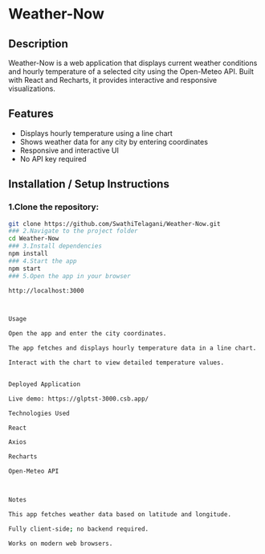 # Weather-Now

## Description
Weather-Now is a web application that displays current weather conditions and hourly temperature of a selected city using the Open-Meteo API. Built with React and Recharts, it provides interactive and responsive visualizations.

## Features
- Displays hourly temperature using a line chart
- Shows weather data for any city by entering coordinates
- Responsive and interactive UI
- No API key required

## Installation / Setup Instructions
### 1.Clone the repository:
   ```bash
   git clone https://github.com/SwathiTelagani/Weather-Now.git
### 2.Navigate to the project folder
   cd Weather-Now
### 3.Install dependencies
   npm install
### 4.Start the app
   npm start
### 5.Open the app in your browser

   http://localhost:3000



Usage

Open the app and enter the city coordinates.

The app fetches and displays hourly temperature data in a line chart.

Interact with the chart to view detailed temperature values.


Deployed Application

Live demo: https://glptst-3000.csb.app/

Technologies Used

React

Axios

Recharts

Open-Meteo API



Notes

This app fetches weather data based on latitude and longitude.

Fully client-side; no backend required.

Works on modern web browsers.
